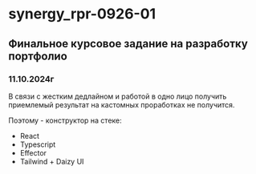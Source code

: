 # synergy_rpr-0926-01
## Финальное курсовое задание на разработку портфолио
### 11.10.2024г

В связи с жестким дедлайном и работой в одно лицо
получить приемлемый результат на кастомных проработках
не получится.

Поэтому - конструктор на стеке:
- React
- Typescript
- Effector
- Tailwind + Daizy UI

